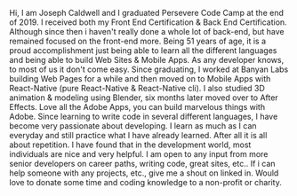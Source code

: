 Hi, I am Joseph Caldwell and I graduated Persevere Code Camp at the end of 2019. I received both my Front End Certification & Back End Certification. Although since then i haven't really done a whole lot of back-end,
but have remained focused on the front-end more. Being 51 years of age, it is a proud accomplishment just being able to learn all the different languages and being able to build Web Sites & Mobile Apps.
As any developer knows, to most of us it don't come easy. Since graduating, I worked at Banyan Labs building Web Pages for a while and then moved on to Mobile Apps with React-Native
(pure React-Native & React-Native cli). I also studied 3D animation & modeling using Blender, six months later moved over to After Effects. Love all the Adobe Apps, you can build marvelous things with Adobe.
Since learning to write code in several different languages, I have become very passionate about developing. I learn as much as I can everyday and still practice what I have already learned. After all it is all 
about repetition. I have found that in the development world, most individuals are nice and very helpful. I am open to any input from more senior developers on career paths, writing code,
great sites, etc.. If i can help someone with any projects, etc., give me a shout on linked in. Would love to donate some time and coding knowledge to a non-profit or charity.
